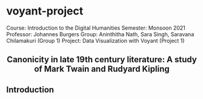 # voyant-project

Course: Introduction to the Digital Humanities
Semester: Monsoon 2021
Professor: Johannes Burgers
Group: Aninthitha Nath, Sara Singh, Saravana Chilamakuri (Group 1)
Project: Data Visualization with Voyant (Project 1)

## <div align="center">Canonicity in late 19th century literature: A study of Mark Twain and Rudyard Kipling</div>

## Introduction